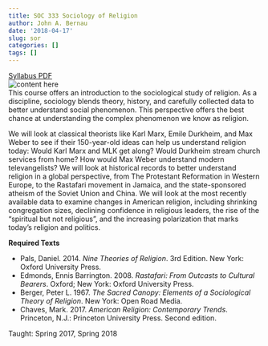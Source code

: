 ```yaml
---
title: SOC 333 Sociology of Religion
author: John A. Bernau
date: '2018-04-17'
slug: sor
categories: []
tags: []
---
```

[Syllabus PDF](/teaching/SOC333_Bernau18.pdf)  
![content here](/teaching/river.png)  
This course offers an introduction to the sociological study of religion. As a discipline, sociology blends theory, history, and carefully collected data to better understand social phenomenon. This perspective offers the best chance at understanding the complex phenomenon we know as religion.

We will look at classical theorists like Karl Marx, Emile Durkheim, and Max Weber to see if their 150-year-old ideas can help us understand religion today: Would Karl Marx and MLK get along? Would Durkheim stream church services from home? How would Max Weber understand modern televangelists? We will look at historical records to better understand religion in a global perspective, from The Protestant Reformation in Western Europe, to the Rastafari movement in Jamaica, and the state-sponsored atheism of the Soviet Union and China. We will look at the most recently available data to examine changes in American religion, including shrinking congregation sizes, declining confidence in religious leaders, the rise of the “spiritual but not religious”, and the increasing polarization that marks today’s religion and politics.

**Required Texts**  

* Pals, Daniel. 2014. *Nine Theories of Religion*. 3rd Edition. New York: Oxford University Press.  
* Edmonds, Ennis Barrington. 2008. *Rastafari: From Outcasts to Cultural Bearers*. Oxford; New York: Oxford University Press.  
* Berger, Peter L. 1967. *The Sacred Canopy: Elements of a Sociological Theory of Religion*. New York: Open Road Media.  
* Chaves, Mark. 2017. *American Religion: Contemporary Trends*. Princeton, N.J.: Princeton University Press. Second edition.  

Taught: Spring 2017, Spring 2018  

